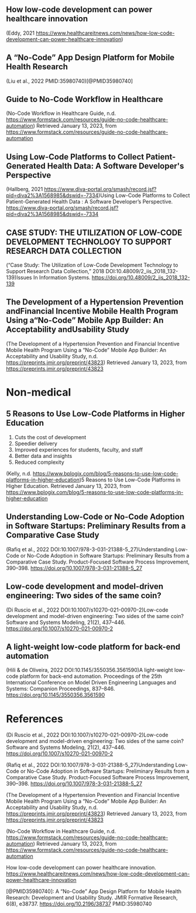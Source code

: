 
## How low-code development can power healthcare innovation

(Eddy, 2021 https://www.healthcareitnews.com/news/how-low-code-development-can-power-healthcare-innovation)

## A “No-Code” App Design Platform for Mobile Health Research

(Liu et al., 2022 PMID:35980740)[@PMID35980740]

## Guide to No-Code Workflow in Healthcare

(No-Code Workflow in Healthcare Guide, n.d. https://www.formstack.com/resources/guide-no-code-healthcare-automation) Retrieved January 13, 2023, from https://www.formstack.com/resources/guide-no-code-healthcare-automation

## Using Low-Code Platforms to Collect Patient-Generated Health Data: A Software Developer's Perspective

(Hallberg, 2021 https://www.diva-portal.org/smash/record.jsf?pid=diva2%3A1568985&dswid=-7334)Using Low-Code Platforms to Collect Patient-Generated Health Data : A Software Developer’s Perspective. https://www.diva-portal.org/smash/record.jsf?pid=diva2%3A1568985&dswid=-7334

## CASE STUDY: THE UTILIZATION OF LOW-CODE DEVELOPMENT TECHNOLOGY TO SUPPORT RESEARCH DATA COLLECTION 

(“Case Study: The Utilization of Low-Code Development Technology to Support Research Data Collection,” 2018 DOI:10.48009/2_iis_2018_132-139)Issues In Information Systems. https://doi.org/10.48009/2_iis_2018_132-139

## The Development of a Hypertension Prevention andFinancial Incentive Mobile Health Program Using a“No-Code” Mobile App Builder: An Acceptability andUsability Study

(The Development of a Hypertension Prevention and Financial Incentive Mobile Health Program Using a “No-Code” Mobile App Builder: An Acceptability and Usability Study, n.d. https://preprints.jmir.org/preprint/43823) Retrieved January 13, 2023, from https://preprints.jmir.org/preprint/43823

# Non-medical

## 5 Reasons to Use Low-Code Platforms in Higher Education

1. Cuts the cost of development
2. Speedier delivery
3. Improved experiences for students, faculty, and staff
4. Better data and insights
5. Reduced complexity

(Kelly, n.d. https://www.bplogix.com/blog/5-reasons-to-use-low-code-platforms-in-higher-education)5 Reasons to Use Low-Code Platforms in Higher Education. Retrieved January 13, 2023, from https://www.bplogix.com/blog/5-reasons-to-use-low-code-platforms-in-higher-education

## Understanding Low-Code or No-Code Adoption in Software Startups: Preliminary Results from a Comparative Case Study

(Rafiq et al., 2022 DOI:10.1007/978-3-031-21388-5_27)Understanding Low-Code or No-Code Adoption in Software Startups: Preliminary Results from a Comparative Case Study. Product-Focused Software Process Improvement, 390–398. https://doi.org/10.1007/978-3-031-21388-5_27

## Low-code development and model-driven engineering: Two sides of the same coin?

(Di Ruscio et al., 2022 DOI:10.1007/s10270-021-00970-2)Low-code development and model-driven engineering: Two sides of the same coin? Software and Systems Modeling, 21(2), 437–446. https://doi.org/10.1007/s10270-021-00970-2

## A light-weight low-code platform for back-end automation

(Hili & de Oliveira, 2022 DOI:10.1145/3550356.3561590)A light-weight low-code platform for back-end automation. Proceedings of the 25th International Conference on Model Driven Engineering Languages and Systems: Companion Proceedings, 837–846. https://doi.org/10.1145/3550356.3561590

# References

(Di Ruscio et al., 2022 DOI:10.1007/s10270-021-00970-2)Low-code development and model-driven engineering: Two sides of the same coin? Software and Systems Modeling, 21(2), 437–446. https://doi.org/10.1007/s10270-021-00970-2


(Rafiq et al., 2022 DOI:10.1007/978-3-031-21388-5_27)Understanding Low-Code or No-Code Adoption in Software Startups: Preliminary Results from a Comparative Case Study. Product-Focused Software Process Improvement, 390–398. https://doi.org/10.1007/978-3-031-21388-5_27


(The Development of a Hypertension Prevention and Financial Incentive Mobile Health Program Using a “No-Code” Mobile App Builder: An Acceptability and Usability Study, n.d. https://preprints.jmir.org/preprint/43823) Retrieved January 13, 2023, from https://preprints.jmir.org/preprint/43823


(No-Code Workflow in Healthcare Guide, n.d. https://www.formstack.com/resources/guide-no-code-healthcare-automation) Retrieved January 13, 2023, from https://www.formstack.com/resources/guide-no-code-healthcare-automation

How low-code development can power healthcare innovation. https://www.healthcareitnews.com/news/how-low-code-development-can-power-healthcare-innovation

[@PMID35980740]: A “No-Code” App Design Platform for Mobile Health Research: Development and Usability Study. JMIR Formative Research, 6(8), e38737. https://doi.org/10.2196/38737 PMID:35980740